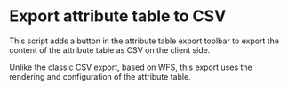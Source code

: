 # Export attribute table to CSV

This script adds a button in the attribute table export toolbar to export the content of the attribute table as CSV on the client side.

Unlike the classic CSV export, based on WFS, this export uses the rendering and configuration of the attribute table.
